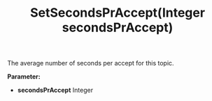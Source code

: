 ﻿---
uid: crmscript_ref_NSChatTopicEntity_SetSecondsPrAccept
title: SetSecondsPrAccept(Integer secondsPrAccept)
intellisense: NSChatTopicEntity.SetSecondsPrAccept
keywords: NSChatTopicEntity, GetSecondsPrAccept
so.topic: reference
---

The average number of seconds per accept for this topic.

**Parameter:** 
 - **secondsPrAccept** Integer

